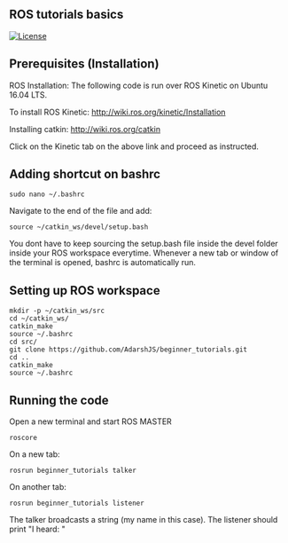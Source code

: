 ## ROS tutorials basics

[![License](https://img.shields.io/badge/License-BSD%203--Clause-blue.svg)](https://opensource.org/licenses/BSD-3-Clause)

## Prerequisites (Installation)

ROS Installation:
The following code is run over ROS Kinetic on Ubuntu 16.04 LTS. 

To install ROS Kinetic:
http://wiki.ros.org/kinetic/Installation

Installing catkin:
http://wiki.ros.org/catkin

Click on the Kinetic tab on the above link and proceed as instructed.

## Adding shortcut on bashrc
```
sudo nano ~/.bashrc
```
Navigate to the end of the file and add:

```
source ~/catkin_ws/devel/setup.bash
```

You dont have to keep sourcing the setup.bash file inside the devel folder inside
your ROS workspace everytime. Whenever a new tab or window of the terminal is opened,
bashrc is automatically run.

## Setting up ROS workspace

```
mkdir -p ~/catkin_ws/src
cd ~/catkin_ws/
catkin_make
source ~/.bashrc
cd src/
git clone https://github.com/AdarshJS/beginner_tutorials.git
cd ..
catkin_make
source ~/.bashrc
```

## Running the code

Open a new terminal and start ROS MASTER

```
roscore
```

On a new tab:

```
rosrun beginner_tutorials talker 
```

On another tab:
```
rosrun beginner_tutorials listener 
```

The talker broadcasts a string (my name in this case). 
The listener should print "I heard: <my name>"
